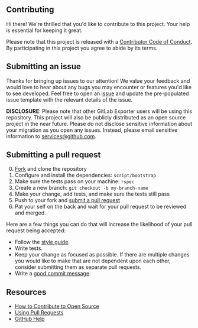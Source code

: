 ## Contributing

[fork]: https://github.com/github/bbs-expotrer/fork
[pr]: https://github.com/github/bbs-expotrer/compare
[style]: https://github.com/styleguide/ruby
[code-of-conduct]: CODE_OF_CONDUCT.md

Hi there! We're thrilled that you'd like to contribute to this project. Your help is essential for keeping it great.

Please note that this project is released with a [Contributor Code of Conduct][code-of-conduct]. By participating in this project you agree to abide by its terms.

## Submitting an issue

Thanks for bringing up issues to our attention! We value your feedback and would love to hear about any bugs you may encounter or features you'd like to see developed. Feel free to open an [issue](https://github.com/github/bbs-expotrer/issues) and update the pre-populated issue template with the relevant details of the issue.

**DISCLOSURE**: Please note that other GitLab Exporter users will be using this repository. This project will also be publicly distributed as an open source project in the near future. Please do not disclose sensitive information about your migration as you open any issues. Instead, please email sensitive information to services@github.com.


## Submitting a pull request

0. [Fork][fork] and clone the repository
0. Configure and install the dependencies: `script/bootstrap`
0. Make sure the tests pass on your machine: `rspec`
0. Create a new branch: `git checkout -b my-branch-name`
0. Make your change, add tests, and make sure the tests still pass
0. Push to your fork and [submit a pull request][pr]
0. Pat your self on the back and wait for your pull request to be reviewed and merged.

Here are a few things you can do that will increase the likelihood of your pull request being accepted:

- Follow the [style guide][style].
- Write tests.
- Keep your change as focused as possible. If there are multiple changes you would like to make that are not dependent upon each other, consider submitting them as separate pull requests.
- Write a [good commit message](http://tbaggery.com/2008/04/19/a-note-about-git-commit-messages.html).

## Resources

- [How to Contribute to Open Source](https://opensource.guide/how-to-contribute/)
- [Using Pull Requests](https://help.github.com/articles/about-pull-requests/)
- [GitHub Help](https://help.github.com)
